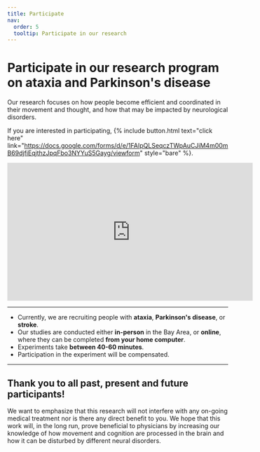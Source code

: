 ```yaml
---
title: Participate
nav:
  order: 5
  tooltip: Participate in our research
---
```


# Participate in our research program on ataxia and Parkinson's disease

Our research focuses on how people become efficient and coordinated in their movement and thought, and how that may be impacted by neurological disorders.

If you are interested in participating, {%
  include button.html
  text="click here"
  link="https://docs.google.com/forms/d/e/1FAIpQLSeqczTWpAuCJiM4m00mB69djfiEqjthzJpqFbo3NYYuS5Gayg/viewform"
  style="bare"
%}.


<iframe width="560" height="315" src="https://www.youtube.com/embed/6jRXx9GArkM?start=7" frameborder="0" allowfullscreen></iframe>

---

- Currently, we are recruiting people with **ataxia**, **Parkinson's disease**, or **stroke**.
- Our studies are conducted either **in-person** in the Bay Area, or **online**, where they can be completed **from your home computer**.
- Experiments take **between 40-60 minutes**.
- Participation in the experiment will be compensated.

---

## Thank you to all past, present and future participants!

​We want to emphasize that this research will not interfere with any on-going medical treatment nor is there any direct benefit to you. We hope that this work will, in the long run, prove beneficial to physicians by increasing our knowledge of how movement and cognition are processed in the brain and how it can be disturbed by different neural disorders.